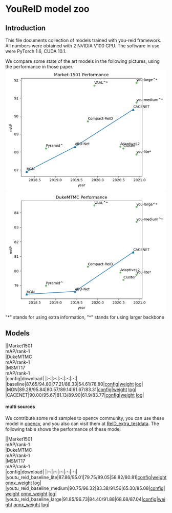 # YouReID model zoo 

## Introduction

This file documents collection of models trained with you-reid framework. All numbers were obtained with 2 NVIDIA V100 GPU. The software in use were PyTorch 1.6, CUDA 10.1.

We compare some state of the art models in the following pictures, using the performance in those paper.
![image](zoo/market1501_performance.png) ![image](zoo/duke_performance.png)
"*" stands for using extra information, "^" stands for using larger backbone

## Models

||Market1501<br>mAP/rank-1</br>|DukeMTMC<br>mAP/rank-1</br>|MSMT17<br>mAP/rank-1</br>|config|download|
|:-:|:-:|:-:|:-:|:-:|
|baseline|87.65/94.80|77.21/88.33|54.61/78.80|[config](../example/baseline/baseline_dist_bn.yaml)|[weight]() [log]()|
|MGN|89.28/95.84|80.57/89.14|61.67/83.31|[config](../example/mgn/mgn.yaml)|[weight]() [log]()| 
|CACENET|90.00/95.67|81.13/89.90|61.9/83.77|[config](../example/cacenet/cacenet.yaml)|[weight]() [log]()|


#### multi sources
We contribute some reid samples to opencv community, you can use these model in [opencv](https://github.com/opencv/opencv/pull/19108), and you also can visit them at [ReID_extra_testdata](https://github.com/ReID-Team/ReID_extra_testdata).
The following table shows the performance of these model

||Market1501<br>mAP/rank-1</br>|DukeMTMC<br>mAP/rank-1</br>|MSMT17<br>mAP/rank-1</br>|config|download|
|:-:|:-:|:-:|:-:|:-:|
|youtu_reid_baseline_lite|87.86/95.01|79.75/89.05|58.82/80.81|[config](../example/baseline/baseline_lite_multidataset.yaml)|[weight](https://drive.google.com/file/d/1l-8Lj9OPs4D6qKGAljbJgZuxGvENkDjl/view?usp=sharing) [onnx_weight](https://drive.google.com/file/d/1CinUtnkO_r9120qEuL1c8EbMuYzql2Cu/view?usp=sharing) [log](https://drive.google.com/file/d/1QmmbU3c2Nw6UR5AGvU5B-v2kRiPKIJQ3/view?usp=sharing)|
|youtu_reid_baseline_medium|90.75/96.32|83.38/91.56|65.30/85.08|[config](../example/baseline/baseline_medium_multidataset.yaml)|[weight](https://drive.google.com/file/d/1bhOMl4masd63alS3HMZ060miyM7R31uR/view?usp=sharing) [onnx_weight](https://drive.google.com/file/d/1IztiK3reDiCXYdR_p73hvENeVZQfQLFb/view?usp=sharing) [log](https://drive.google.com/file/d/1ea0PiLYsTJ3vkjwgO3WMOzRsPdcQBpjk/view?usp=sharing)|
|youtu_reid_baseline_large|91.85/96.73|84.40/91.88|68.68/87.04|[config](../example/baseline/baseline_large_multidataset.yaml)|[weight](https://drive.google.com/file/d/1zoM1o_6o7otV0VfUxtCwj7O_AbBplWnu/view?usp=sharing) [onnx_weight](https://drive.google.com/file/d/1yU609diFdkre2j7f4rHxZWKO-vkS-04c/view?usp=sharing) [log](https://drive.google.com/file/d/1iP6sSSxofoeeb-6Q4BDjrD7ncWvT5TEP/view?usp=sharing)|


